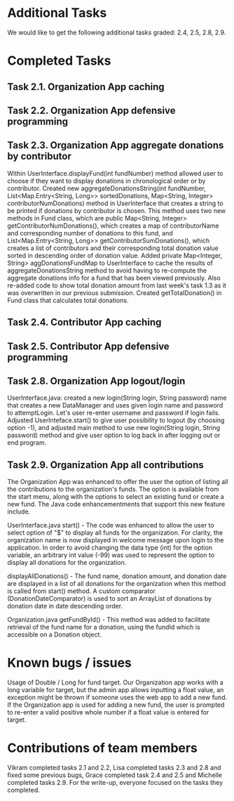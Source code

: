 # Additional Tasks
We would like to get the following additional tasks graded: 2.4, 2.5, 2.8, 2.9.

# Completed Tasks

## Task 2.1. Organization App caching


## Task 2.2. Organization App defensive programming


## Task 2.3. Organization App aggregate donations by contributor
Within UserInterface.displayFund(int fundNumber) method allowed user to choose if they want to display donations in chronological order or by contributor. 
Created new aggregateDonationsString(int fundNumber, List<Map.Entry<String, Long>> sortedDonations, Map<String, Integer> contributorNumDonations) method in UserInterface that creates a string to be printed if donations by contributor is chosen. This method uses two new methods in Fund class, which are public Map<String, Integer> getContributorNumDonations(), which creates a map of contributorName and corresponding number of donations to this fund, and List<Map.Entry<String, Long>> getContributorSumDonations(), which creates a list of contributors and their corresponding total donation value sorted in descending order of donation value. Added private Map<Integer, String> aggDonationsFundMap to UserInterface to cache the results of aggregateDonationsString method to avoid having to re-compute the aggregate donations info for a fund that has been viewed previously.
Also re-added code to show total donation amount from last week's task 1.3 as it was overwritten in our previous submission. Created getTotalDonation() in Fund class that calculates total donations. 

## Task 2.4. Contributor App caching


## Task 2.5. Contributor App defensive programming


## Task 2.8. Organization App logout/login
UserInterface.java: 
created a new login(String login, String password) name that creates a new DataManager and uses given login name and password to attemptLogin. Let's user re-enter username and password if login fails. Adjusted UserInteface.start() to give user possibility to logout (by choosing option -1), and adjusted main method to use new login(String login, String password) method and give user option to log back in after logging out or end program.

## Task 2.9. Organization App all contributions

The Organization App was enhanced to offer the user the option of listing all the contributions to the organization's funds. The option is available from the start menu, along with the options to select an existing fund or create a new fund. The Java code enhancementments that support this new feature include.

UserInterface.java
  start() - The code was enhanced to allow the user to select option of "$" to display all funds for the organization. For clarity, the organization name is now displayed in welcome message upon login to the application.
  In order to avoid changing the data type (int) for the option variable, an arbitrary int value (-99) was used to represent the option to display all donations for the organization.  

  displayAllDonations() - The fund name, donation amount, and donation date are displayed in a list of all donations for the organization when this method is called from start() method. A custom comparator (DonationDateComparator) is used to sort an ArrayList of donations by donation date in date descending order.

Organization.java
  getFundById() - This method was added to facilitate retrieval of the fund name for a donation, using the fundId which is accessible on a Donation object.

# Known bugs / issues
Usage of Double / Long for fund target. Our Organization app works with a long variable for target, but the admin app allows inputting a float value, an exception might be thrown if someone uses the web app to add a new fund. If the Organization app is used for adding a new fund, the user is prompted to re-enter a valid positive whole number if a float value is entered for target.

# Contributions of team members
Vikram completed tasks 2.1 and 2.2, Lisa completed tasks 2.3 and 2.8 and fixed some previous bugs, Grace completed task 2.4 and 2.5 and Michelle completed tasks 2.9.
For the write-up, everyone focused on the tasks they completed.


